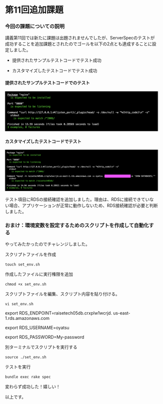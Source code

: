 # 第11回追加課題

### 今回の課題についての説明

講義第11回では新たに課題は出題されませんでしたが、ServerSpecのテストが成功することを追加課題とされたのでゴールを以下の2点とも達成することに設定しました。

- 提供されたサンプルテストコードでテスト成功

- カスタマイズしたテストコードでテスト成功


#### 提供されたサンプルテストコードでのテスト

![サンプルテスト](images/lecture11-1.png)


#### カスタマイズしたテストコードでテスト

![カスタマイズテスト](images/lecture11-2.png)

テスト項目にRDSの接続確認を追加しました。理由は、RDSに接続できていない場合、アプリケーションが正常に動作しないため、RDS接続確認が必要と判断しました。


### おまけ：環境変数を設定するためのスクリプトを作成して自動化する

やってみたかったのでチャレンジしました。

スクリプトファイルを作成

`touch set_env.sh`

作成したファイルに実行権限を追加

`chmod +x set_env.sh`

スクリプトファイルを編集、スクリプト内容を貼り付ける。

`vi set_env.sh`

export RDS_ENDPOINT=raisetech05db.crxplw1wcrjd.
us-east-1.rds.amazonaws.com

export RDS_USERNAME=oyatsu

export RDS_PASSWORD=My-password

別ターミナルでスクリプトを実行する　

`source ./set_env.sh`

テストを実行　

`bundle exec rake spec`

変わらず成功した！嬉しい！

以上です。
